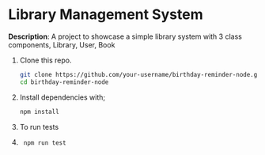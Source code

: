 # Library Management System

**Description**: A project to showcase a simple library system with 3 class components, Library, User, Book

1. Clone this repo.

   ```sh
   git clone https://github.com/your-username/birthday-reminder-node.git
   cd birthday-reminder-node

2. Install dependencies with;

    ```sh
    npm install

3. To run tests

4. ```sh
    npm run test
